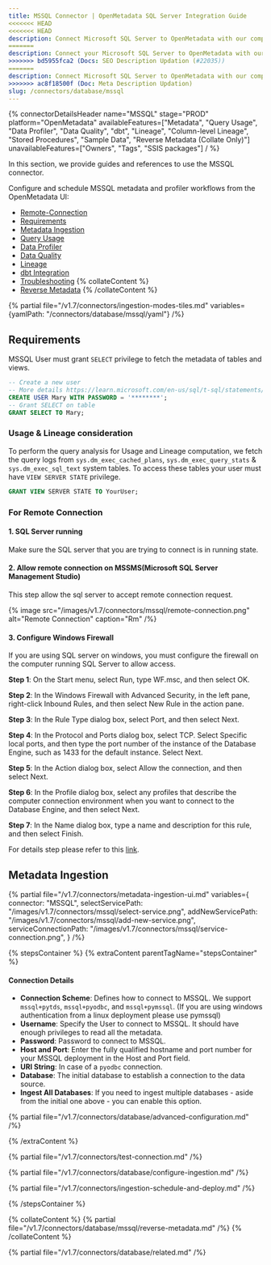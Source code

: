 ```yaml
---
title: MSSQL Connector | OpenMetadata SQL Server Integration Guide
<<<<<<< HEAD
<<<<<<< HEAD
description: Connect Microsoft SQL Server to OpenMetadata with our comprehensive MSSQL connector guide. Easy setup, configuration steps, and metadata extraction.
=======
description: Connect your Microsoft SQL Server to OpenMetadata with our comprehensive MSSQL connector guide. Step-by-step setup, configuration, and metadata extraction.
>>>>>>> bd5955fca2 (Docs: SEO Description Updation (#22035))
=======
description: Connect Microsoft SQL Server to OpenMetadata with our comprehensive MSSQL connector guide. Easy setup, configuration steps, and metadata extraction.
>>>>>>> ac8f18500f (Doc: Meta Description Updation)
slug: /connectors/database/mssql
---
```


{% connectorDetailsHeader
name="MSSQL"
stage="PROD"
platform="OpenMetadata"
availableFeatures=["Metadata", "Query Usage", "Data Profiler", "Data Quality", "dbt", "Lineage", "Column-level Lineage", "Stored Procedures", "Sample Data", "Reverse Metadata (Collate Only)"]
unavailableFeatures=["Owners", "Tags", "SSIS packages"]
/ %}

In this section, we provide guides and references to use the MSSQL connector.

Configure and schedule MSSQL metadata and profiler workflows from the OpenMetadata UI:

- [Remote-Connection](#for-remote-connection)
- [Requirements](#requirements)
- [Metadata Ingestion](#metadata-ingestion)
- [Query Usage](/connectors/ingestion/workflows/usage)
- [Data Profiler](/how-to-guides/data-quality-observability/profiler/workflow)
- [Data Quality](/how-to-guides/data-quality-observability/quality)
- [Lineage](/connectors/ingestion/lineage)
- [dbt Integration](/connectors/ingestion/workflows/dbt)
- [Troubleshooting](/connectors/database/mssql/troubleshooting)
{% collateContent %}
- [Reverse Metadata](#reverse-metadata)
{% /collateContent %}

{% partial file="/v1.7/connectors/ingestion-modes-tiles.md" variables={yamlPath: "/connectors/database/mssql/yaml"} /%}

## Requirements

MSSQL User must grant `SELECT` privilege to fetch the metadata of tables and views.

```sql
-- Create a new user
-- More details https://learn.microsoft.com/en-us/sql/t-sql/statements/create-user-transact-sql?view=sql-server-ver16
CREATE USER Mary WITH PASSWORD = '********';
-- Grant SELECT on table
GRANT SELECT TO Mary;
```

### Usage & Lineage consideration

To perform the query analysis for Usage and Lineage computation, we fetch the query logs from `sys.dm_exec_cached_plans`, `sys.dm_exec_query_stats` &  `sys.dm_exec_sql_text` system tables. To access these tables your user must have `VIEW SERVER STATE` privilege.

```sql
GRANT VIEW SERVER STATE TO YourUser;
```

### For Remote Connection

#### 1. SQL Server running

Make sure the SQL server that you are trying to connect is in running state.

#### 2. Allow remote connection on MSSMS(Microsoft SQL Server Management Studio)

This step allow the sql server to accept remote connection request.

{% image
src="/images/v1.7/connectors/mssql/remote-connection.png"
alt="Remote Connection"
caption="Rm"
/%}

#### 3. Configure Windows Firewall 

If you are using SQL server on windows, you must configure the firewall on the computer running SQL Server to allow access.

**Step 1**: On the Start menu, select Run, type WF.msc, and then select OK.

**Step 2**: In the Windows Firewall with Advanced Security, in the left pane, right-click Inbound Rules, and then select New Rule in the action pane.

**Step 3**: In the Rule Type dialog box, select Port, and then select Next.

**Step 4**: In the Protocol and Ports dialog box, select TCP. Select Specific local ports, and then type the port number of the instance of the Database Engine, such as 1433 for the default instance. Select Next.

**Step 5**: In the Action dialog box, select Allow the connection, and then select Next.

**Step 6**: In the Profile dialog box, select any profiles that describe the computer connection environment when you want to connect to the Database Engine, and then select Next.

**Step 7**: In the Name dialog box, type a name and description for this rule, and then select Finish.

For details step please refer to this [link](https://docs.microsoft.com/en-us/sql/database-engine/configure-windows/configure-a-windows-firewall-for-database-engine-access?view=sql-server-ver15).


## Metadata Ingestion

{% partial 
  file="/v1.7/connectors/metadata-ingestion-ui.md" 
  variables={
    connector: "MSSQL", 
    selectServicePath: "/images/v1.7/connectors/mssql/select-service.png",
    addNewServicePath: "/images/v1.7/connectors/mssql/add-new-service.png",
    serviceConnectionPath: "/images/v1.7/connectors/mssql/service-connection.png",
} 
/%}

{% stepsContainer %}
{% extraContent parentTagName="stepsContainer" %}

#### Connection Details

- **Connection Scheme**: Defines how to connect to MSSQL. We support `mssql+pytds`, `mssql+pyodbc`, and `mssql+pymssql`. (If you are using windows authentication from a linux deployment please use pymssql)
- **Username**: Specify the User to connect to MSSQL. It should have enough privileges to read all the metadata.
- **Password**: Password to connect to MSSQL.
- **Host and Port**: Enter the fully qualified hostname and port number for your MSSQL deployment in the Host and Port field.
- **URI String**: In case of a `pyodbc` connection.
- **Database**: The initial database to establish a connection to the data source.
- **Ingest All Databases**: If you need to ingest multiple databases - aside from the initial one above - you can enable this option.

{% partial file="/v1.7/connectors/database/advanced-configuration.md" /%}

{% /extraContent %}

{% partial file="/v1.7/connectors/test-connection.md" /%}

{% partial file="/v1.7/connectors/database/configure-ingestion.md" /%}

{% partial file="/v1.7/connectors/ingestion-schedule-and-deploy.md" /%}

{% /stepsContainer %}

{% collateContent %}
{% partial file="/v1.7/connectors/database/mssql/reverse-metadata.md" /%}
{% /collateContent %}

{% partial file="/v1.7/connectors/database/related.md" /%}
